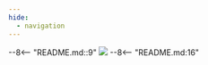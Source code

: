 ```yaml
---
hide:
  - navigation
---
```

--8<-- "README.md::9"
![](assets/images/blueprints_banner.png)
--8<-- "README.md:16"